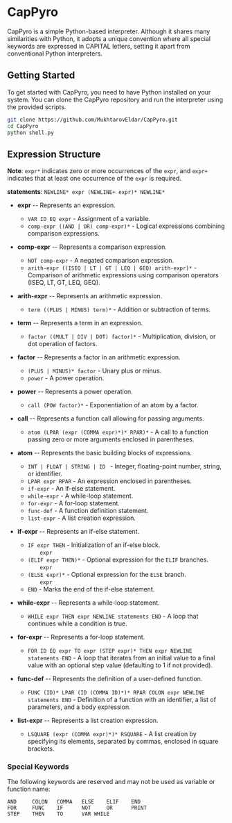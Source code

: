# CapPyro

CapPyro is a simple Python-based interpreter. Although it shares many similarities with Python, it adopts a unique convention where all special keywords are expressed in CAPITAL letters, setting it apart from conventional Python interpreters.

## Getting Started

To get started with CapPyro, you need to have Python installed on your system. You can clone the CapPyro repository and run the interpreter using the provided scripts.

```bash
git clone https://github.com/MukhtarovEldar/CapPyro.git
cd CapPyro
python shell.py
```

## Expression Structure
**Note**: `expr*` indicates zero or more occurrences of the `expr`, and `expr+` indicates that at least one occurrence of the `expr` is required.

**statements**: `NEWLINE* expr (NEWLINE+ expr)* NEWLINE*`

- **expr** -- Represents an expression.
  - `VAR ID EQ expr` - Assignment of a variable.
  - `comp-expr ((AND | OR) comp-expr)*` - Logical expressions combining comparison expressions.

- **comp-expr** -- Represents a comparison expression.
  - `NOT comp-expr` - A negated comparison expression.
  - `arith-expr ((ISEQ | LT | GT | LEQ | GEQ) arith-expr)*` - Comparison of arithmetic expressions using comparison operators (ISEQ, LT, GT, LEQ, GEQ).

- **arith-expr** -- Represents an arithmetic expression.
  - `term ((PLUS | MINUS) term)*` - Addition or subtraction of terms.

- **term** -- Represents a term in an expression.
  - `factor ((MULT | DIV | DOT) factor)*` - Multiplication, division, or dot operation of factors.

- **factor** -- Represents a factor in an arithmetic expression.
  - `(PLUS | MINUS)* factor` - Unary plus or minus.
  - `power` - A power operation.

- **power** -- Represents a power operation.
  - `call (POW factor)*` - Exponentiation of an atom by a factor.

- **call** -- Represents a function call allowing for passing arguments.
  - `atom (LPAR (expr (COMMA expr)*)* RPAR)*` - A call to a function passing zero or more arguments enclosed in parentheses.

- **atom** -- Represents the basic building blocks of expressions.
  - `INT | FLOAT | STRING | ID ` - Integer, floating-point number, string, or identifier.
  - `LPAR expr RPAR` - An expression enclosed in parentheses.
  - `if-expr` - An if-else statement.
  - `while-expr` - A while-loop statement.
  - `for-expr` - A for-loop statement.
  - `func-def` - A function definition statement.
  - `list-expr` - A list creation expression.

- **if-expr** -- Represents an if-else statement.
  - `IF expr THEN` - Initialization of an if-else block.
  <br>&nbsp; &nbsp; &nbsp; &nbsp;`expr`
  - `(ELIF expr THEN)*` - Optional expression for the `ELIF` branches.
  <br>&nbsp; &nbsp; &nbsp; &nbsp;`expr` 
  - `(ELSE expr)*` - Optional expression for the `ELSE` branch.
  <br>&nbsp; &nbsp; &nbsp; &nbsp;`expr`
  - `END` - Marks the end of the if-else statement.
  
- **while-expr** -- Represents a while-loop statement.
  - `WHILE expr THEN expr NEWLINE statements END` - A loop that continues while a condition is true.

- **for-expr** -- Represents a for-loop statement.
  - `FOR ID EQ expr TO expr (STEP expr)* THEN expr NEWLINE statements END` - A loop that iterates from an initial value to a final value with an optional step value (defaulting to 1 if not provided).

- **func-def** -- Represents the definition of a user-defined function.
  - `FUNC (ID)* LPAR (ID (COMMA ID)*)* RPAR COLON expr NEWLINE statements END` - Definition of a function with an identifier, a list of parameters, and a body expression.

- **list-expr** -- Represents a list creation expression.
  - `LSQUARE (expr (COMMA expr)*)* RSQUARE` - A list creation by specifying its elements, separated by commas, enclosed in square brackets.

### Special Keywords
The following keywords are reserved and may not be used as variable or function name:
```
AND     COLON   COMMA   ELSE	ELIF	END     
FOR     FUNC    IF      NOT     OR      PRINT
STEP    THEN	TO      VAR	WHILE
```


